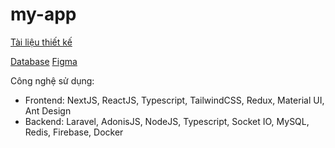 # my-app

[Tài liệu thiết kế](https://docs.google.com/document/d/1gn1XRi8LWgFl4T6iOnQnc9PzrMiELOvOGLzOr9DTl7o/edit#)


[Database](https://dbdiagram.io/d/61492559825b5b01460b53a4)
[Figma](https://www.figma.com/file/l7I1KDeYaJrgfrVQjfInt9/T.Anh?node-id=0%3A1)

Công nghệ sử dụng:

- Frontend: NextJS, ReactJS, Typescript, TailwindCSS, Redux, Material UI, Ant Design
- Backend: Laravel, AdonisJS, NodeJS, Typescript, Socket IO, MySQL, Redis, Firebase, Docker

